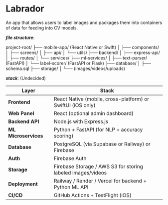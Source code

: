 # Labrador
An app that allows users to label images and packages them into containers of data for feeding into CV models.


***file structure***:

project-root/
├── mobile-app/ (React Native or Swift)
│   ├── components/
│   ├── screens/
│   ├── api/
│   └── utils/
├── backend/
│   ├── express-api/
│   ├── routes/
│   └── services/
├── ml-services/
│   ├── text-parser/ (FastAPI)
│   └── label-scorer/ (FastAPI or Flask)
├── database/
│   ├── schema.sql
├── storage/
│   └── (images/videos/uploads)


***stack***: (Undecided)

| Layer                | Stack                                                       |
| -------------------- | ----------------------------------------------------------- |
| **Frontend**         | React Native (mobile, cross-platform) or SwiftUI (iOS only) |
| **Web Panel**        | React (optional admin dashboard)                            |
| **Backend API**      | Node.js with Express.js                                     |
| **ML Microservices** | Python + FastAPI (for NLP + accuracy scoring)               |
| **Database**         | PostgreSQL (via Supabase or Railway) or Firebase            |
| **Auth**             | Firebase Auth                  |
| **Storage**          | Firebase Storage / AWS S3 for storing labeled images/videos |
| **Deployment**       | Railway / Render / Vercel for backend + Python ML API       |
| **CI/CD**            | GitHub Actions + TestFlight (iOS)                           |



